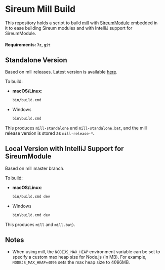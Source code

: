# Sireum Mill Build

This repository holds a script to build [mill](https://github.com/lihaoyi/mill)
with [SireumModule](sireum/src/org/sireum/mill/SireumModule.scala) embedded in it to
ease building Sireum modules and with IntelliJ support for SireumModule.


#### Requirements: `7z`, `git`

## Standalone Version

Based on mill releases. 
Latest version is available [here](http://files.sireum.org/mill-standalone).

To build:

* **macOS/Linux**:

  ```bash
  bin/build.cmd
  ```
  
* Windows

  ```bash
  bin\build.cmd
  ```
  
This produces `mill-standalone` and `mill-standalone.bat`, and the mill release version is stored as 
`mill-release-*`.

## Local Version with IntelliJ Support for SireumModule

Based on mill master branch.

To build:

* **macOS/Linux**:

  ```bash
  bin/build.cmd dev
  ```
  
* Windows

  ```bash
  bin\build.cmd dev
  ```

This produces `mill` and `mill.bat`).


## Notes

* When using mill, the `NODEJS_MAX_HEAP` environment variable can be set to specify a custom max heap size for Node.js (in MB).
  For example, `NODEJS_MAX_HEAP=4096` sets the max heap size to 4096MB.